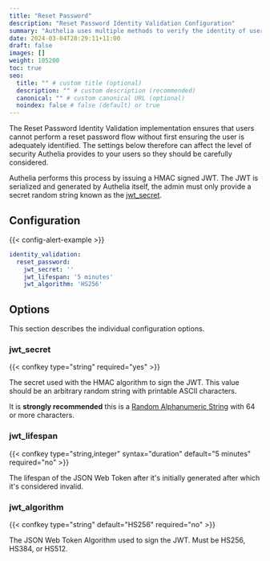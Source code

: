 ```yaml
---
title: "Reset Password"
description: "Reset Password Identity Validation Configuration"
summary: "Authelia uses multiple methods to verify the identity of users to prevent a malicious user from performing actions on behalf of them. This section describes Reset Password method."
date: 2024-03-04T20:29:11+11:00
draft: false
images: []
weight: 105200
toc: true
seo:
  title: "" # custom title (optional)
  description: "" # custom description (recommended)
  canonical: "" # custom canonical URL (optional)
  noindex: false # false (default) or true
---
```


The Reset Password Identity Validation implementation ensures that users cannot perform a reset password flow without
first ensuring the user is adequately identified. The settings below therefore can affect the level of security Authelia
provides to your users so they should be carefully considered.

Authelia performs this process by issuing a HMAC signed JWT. The JWT is serialized and generated by Authelia itself, the admin must only provide a secret random string known as the [jwt_secret](#jwt_secret).

## Configuration

{{< config-alert-example >}}

```yaml {title="configuration.yml"}
identity_validation:
  reset_password:
    jwt_secret: ''
    jwt_lifespan: '5 minutes'
    jwt_algorithm: 'HS256'
```

## Options

This section describes the individual configuration options.

### jwt_secret

{{< confkey type="string" required="yes" >}}

The secret used with the HMAC algorithm to sign the JWT. This value should be an arbitrary random string with printable ASCII characters.

It is __strongly recommended__ this is a
[Random Alphanumeric String](../../reference/guides/generating-secure-values.md#generating-a-random-alphanumeric-string) with 64 or more
characters.

### jwt_lifespan

{{< confkey type="string,integer" syntax="duration" default="5 minutes" required="no" >}}

The lifespan of the JSON Web Token after it's initially generated after which it's considered invalid.

### jwt_algorithm

{{< confkey type="string" default="HS256" required="no" >}}

The JSON Web Token Algorithm used to sign the JWT. Must be HS256, HS384, or HS512.

